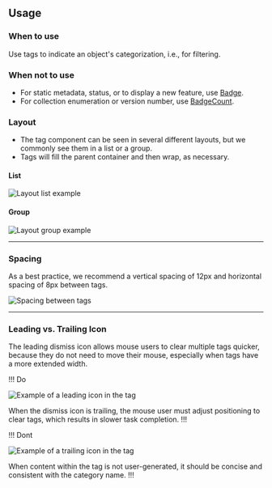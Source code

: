 ## Usage

### When to use

Use tags to indicate an object's categorization, i.e., for filtering.

### When not to use

- For static metadata, status, or to display a new feature, use [Badge](/components/badge/overview).
- For collection enumeration or version number, use [BadgeCount](/components/badge-count/overview).

### Layout

- The tag component can be seen in several different layouts, but we commonly see them in a list or a group.
- Tags will fill the parent container and then wrap, as necessary.

#### List

![Layout list example](/assets/components/tag/tag-layout-list.png)

#### Group

![Layout group example](/assets/components/tag/tag-layout-group.png)

---

### Spacing

As a best practice, we recommend a vertical spacing of 12px and horizontal spacing of 8px between tags.

![Spacing between tags](/assets/components/tag/tag-spacing.png)

---

### Leading vs. Trailing Icon


The leading dismiss icon allows mouse users to clear multiple tags quicker, because they do not need to move their mouse, especially when tags have a more extended width.

!!! Do

![Example of a leading icon in the tag](/assets/components/tag/tag-leading_icon.png)


When the dismiss icon is trailing, the mouse user must adjust positioning to clear tags, which results in slower task completion.
!!!


!!! Dont

![Example of a trailing icon in the tag](/assets/components/tag/tag-trailing_icon.png)


When content within the tag is not user-generated, it should be concise and consistent with the category name.
!!!
